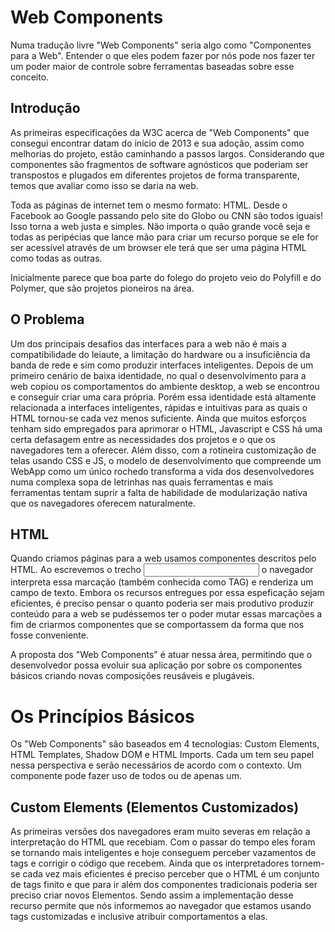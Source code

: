 # Web Components

Numa tradução livre "Web Components" seria algo como "Componentes para a Web". Entender o que eles podem fazer por nós pode nos fazer ter um poder maior de controle sobre ferramentas baseadas sobre esse conceito.

## Introdução

As primeiras especificações da W3C acerca de "Web Components" que consegui encontrar datam do início de 2013 e sua adoção, assim como melhorias do projeto, estão caminhando a passos largos. Considerando que componentes são fragmentos de software agnósticos que poderiam ser transpostos e plugados em diferentes projetos de forma transparente, temos que avaliar como isso se daria na web.

Toda as páginas de internet tem o mesmo formato: HTML. Desde o Facebook ao Google passando pelo site do Globo ou CNN são todos iguais! Isso torna a web justa e simples. Não importa o quão grande você seja e todas as peripécias que lance mão para criar um recurso porque se ele for ser acessível através de um browser ele terá que ser uma página HTML como todas as outras.

Inicialmente parece que boa parte do folego do projeto veio do Polyfill e do Polymer, que são projetos pioneiros na área.

## O Problema

Um dos principais desafios das interfaces para a web não é mais a compatibilidade do leiaute, a limitação do hardware ou a insuficiência da banda de rede e sim como produzir interfaces inteligentes. Depois de um primeiro cenário de baixa identidade, no qual o desenvolvimento para a web copiou os comportamentos do ambiente desktop, a web se encontrou e conseguir criar uma cara própria. Porém essa identidade está altamente relacionada a interfaces inteligentes, rápidas e intuitivas para as quais o HTML tornou-se cada vez menos suficiente. Ainda que muitos esforços tenham sido empregados para aprimorar o HTML, Javascript e CSS há uma certa defasagem entre as necessidades dos projetos e o que os navegadores tem a oferecer. Além disso, com a rotineira customização de telas usando CSS e JS, o modelo de desenvolvimento que compreende um WebApp como um único rochedo transforma a vida dos desenvolvedores numa complexa sopa de letrinhas nas quais ferramentas e mais ferramentas tentam suprir a falta de habilidade de modularização nativa que os navegadores oferecem naturalmente.

## HTML

Quando criamos páginas para a web usamos componentes descritos pelo HTML. Ao escrevemos o trecho <input/> o navegador interpreta essa marcação (também conhecida como TAG) e renderiza um campo de texto. Embora os recursos entregues por essa espeficação sejam eficientes, é preciso pensar o quanto poderia ser mais produtivo produzir conteúdo para a web se pudéssemos ter o poder mutar essas marcações a fim de criarmos componentes que se comportassem da forma que nos fosse conveniente.

A proposta dos "Web Components" é atuar nessa área, permitindo que o desenvolvedor possa evoluir sua aplicação por sobre os componentes básicos criando novas composições reusáveis e plugáveis.

# Os Princípios Básicos

Os "Web Components" são baseados em 4 tecnologias: Custom Elements, HTML Templates, Shadow DOM e HTML Imports. Cada um tem seu papel nessa perspectiva e serão necessários de acordo com o contexto. Um componente pode fazer uso de todos ou de apenas um.

## Custom Elements (Elementos Customizados)

As primeiras versões dos navegadores eram muito severas em relação a interpretação do HTML que recebiam. Com o passar do tempo eles foram se tornando mais inteligentes e hoje conseguem perceber vazamentos de tags e corrigir o código que recebem. Ainda que os interpretadores tornem-se cada vez mais eficientes é preciso perceber que o HTML é um conjunto de tags finito e que para ir além dos componentes tradicionais poderia ser preciso criar novos Elementos. Sendo assim a implementação desse recurso permite que nós informemos ao navegador que estamos usando tags customizadas e inclusive atribuir comportamentos a elas.

